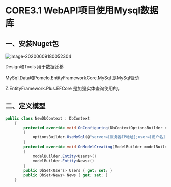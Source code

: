 # CORE3.1 WebAPI项目使用Mysql数据库

## 一、安装Nuget包

![image-20200609180052304](C:\Users\郭赋荣\AppData\Roaming\Typora\typora-user-images\image-20200609180052304.png)

Design和Tools 用于数据迁移

MySql.Data和Pomelo.EntityFrameworkCore.MySql 是MySql驱动

Z.EntityFramework.Plus.EFCore 是加强实体查询使用的。

## 二、定义模型

```c#
public class NewDbContext : DbContext
    {
        protected override void OnConfiguring(DbContextOptionsBuilder optionsBuilder)
        {
            optionsBuilder.UseMySql(@"server=[服务器IP地址];user=[用户名];database=[数据库名];port=[端口，默认是3306];password=[数据库密码];SslMode=None");
        }
        protected override void OnModelCreating(ModelBuilder modelBuilder)
        {
            modelBuilder.Entity<Users>()
            modelBuilder.Entity<News>()
        }
        public DbSet<Users> Users { get; set; }
        public DbSet<News> News { get; set; }
    }
```

